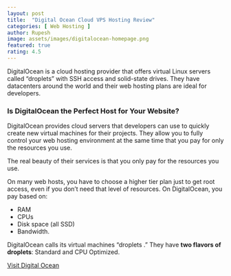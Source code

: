 ```yaml
---
layout: post
title:  "Digital Ocean Cloud VPS Hosting Review"
categories: [ Web Hosting ]
author: Rupesh
image: assets/images/digitalocean-homepage.png
featured: true
rating: 4.5
---
```


DigitalOcean is a cloud hosting provider that offers virtual Linux servers called “droplets” with SSH access and solid-state drives. They have datacenters around the world and their web hosting plans are ideal for developers.

### Is DigitalOcean the Perfect Host for Your Website?

DigitalOcean provides cloud servers that developers can use to quickly create new virtual machines for their projects. They allow you to fully control your web hosting environment at the same time that you pay for only the resources you use.

The real beauty of their services is that you only pay for the resources you use.

On many web hosts, you have to choose a higher tier plan just to get root access, even if you don’t need that level of resources. On DigitalOcean, you pay based on:
- RAM
- CPUs
- Disk space (all SSD)
- Bandwidth.

<p>DigitalOcean calls its virtual machines “droplets .” They have <strong>two flavors of droplets</strong>: Standard and CPU Optimized. </p>

<p class="has-text-align-center"><a class="btn btn-outline-success" target="_blank" href="https://m.do.co/c/166cea16389d">Visit Digital Ocean</a></p>
